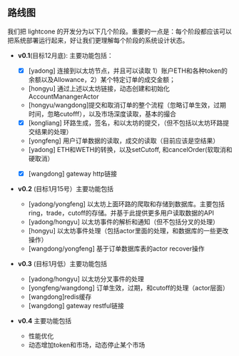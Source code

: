 ## 路线图

我们把 lightcone 的开发分为以下几个阶段。重要的一点是：每个阶段都应该可以把系统部署运行起来，好让我们更理解每个阶段的系统设计状态。


- **v0.1**(目标12月底): 主要功能包括：
  - [x] [yadong] 连接到以太坊节点，并且可以读取 1）账户ETH和各种token的余额以及Allowance，2）某个特定订单的成交金额；
  - [hongyu] 通过上述以太坊链接，动态创建和初始化AccountManangerActor
  - [hongyu/wangdong]提交和取消订单的整个流程（忽略订单生效，过期时间，忽略cutofff），以及市场深度读取，基本的撮合
  - [x] [kongliang] 环路生成，签名，和以太坊的提交，（但不包括以太坊环路提交结果的处理）
  - [yongfeng] 用户订单数据的读取，成交的读取（目前应该是空结果）
  - [yadong] ETH和WETH的转换，以及setCutoff, 和cancelOrder(软取消和硬取消）
  - [x] [wangdong] gateway http链接



- **v0.2** (目标1月15号）主要功能包括
  - [yadong/yongfeng] 以太坊上面环路的爬取和存储到数据库。主要包括ring，trade，cutoff的存储。并基于此提供更多用户读取数据的API
  - [yadong/hongyu] 以太坊事件的解析和通知（但不包括分叉的处理）
  - [hongyu] 以太坊事件处理（包括actor里面的处理，和数据库的一些更改操作）
  - [wangdong/yongfeng] 基于订单数据库表的actor recover操作


- **v0.3** (目标1月低）主要功能包括
  - [yadong/hongyu] 以太坊分叉事件的处理
  - [yongfeng/wangdong] 订单生效，过期，和cutoff的处理（actor层面）
  - [wangdong]redis缓存
  - [wangdong] gateway restful链接


- **v0.4** 主要功能包括
  - 性能优化
  - 动态增加token和市场，动态停止某个市场

